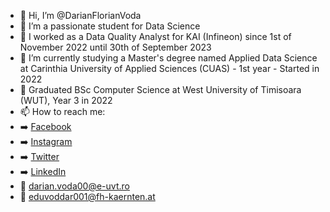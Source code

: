 - 👋 Hi, I’m @DarianFlorianVoda
- 👀 I’m a passionate student for Data Science
- 💼 I worked as a Data Quality Analyst for KAI (Infineon) since 1st of November 2022 until 30th of September 2023
- 🌱 I’m currently studying a Master's degree named Applied Data Science at Carinthia University of Applied Sciences (CUAS) - 1st year - Started in 2022
- 🌱 Graduated BSc Computer Science at West University of Timisoara (WUT), Year 3 in 2022
- 📫 How to reach me:
- ➡️ [Facebook](https://www.facebook.com/Darian.Florian/)
- ➡️ [Instagram](https://www.instagram.com/vodadarian/)
- ➡️ [Twitter](https://twitter.com/DarianVoda)
- ➡️ [LinkedIn](https://www.linkedin.com/in/voda-darian/)
- 📧 darian.voda00@e-uvt.ro
- 📧 eduvoddar001@fh-kaernten.at 
